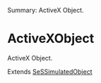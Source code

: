 Summary: ActiveX Object.

# ActiveXObject

ActiveX Object.
 
Extends [SeSSimulatedObject](SeSSimulatedObject.md)


